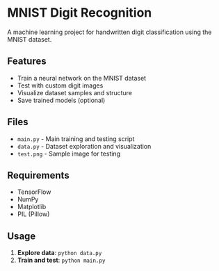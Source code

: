 # MNIST Digit Recognition

A machine learning project for handwritten digit classification using the MNIST dataset.

## Features

- Train a neural network on the MNIST dataset
- Test with custom digit images
- Visualize dataset samples and structure
- Save trained models (optional)

## Files

- `main.py` - Main training and testing script
- `data.py` - Dataset exploration and visualization
- `test.png` - Sample image for testing

## Requirements

- TensorFlow
- NumPy
- Matplotlib
- PIL (Pillow)

## Usage

1. **Explore data**: `python data.py`
2. **Train and test**: `python main.py`
